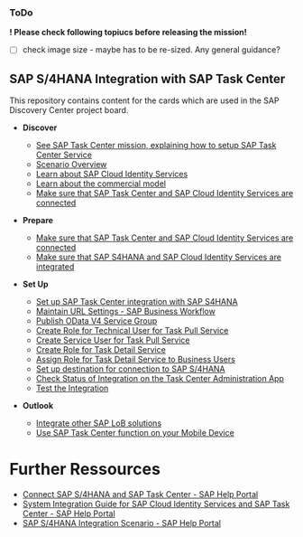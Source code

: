 ### ToDo
**! Please check following topiucs before releasing the mission!**

- [ ] check image size - maybe has to be re-sized. Any general guidance?
## SAP S/4HANA Integration with SAP Task Center

This repository contains content for the cards which are used in the SAP Discovery Center project board.

- **Discover**
    - [See SAP Task Center mission, explaining how to setup SAP Task Center Service](prereq-setup-sap-task-center.md)
    - [Scenario Overview](introduction-task-center-s4hana-onprem-scenario.md)
    - [Learn about SAP Cloud Identity Services](learn-about-sap-cloud-identity-services.md)
    - [Learn about the commercial model](learn-about-btp-commercial-model.md)
    - [Make sure that SAP Task Center and SAP Cloud Identity Services are connected](check-task-center-cloud-idenity-services-integration.md)
   

- **Prepare**
    - [Make sure that SAP Task Center and SAP Cloud Identity Services are connected](check-task-center-cloud-idenity-services-integration.md)
    - [Make sure that SAP S4HANA and SAP Cloud Identity Services are integrated](cloud-idenity-services-s4hana-integration.md)


- **Set Up**
    - [Set up SAP Task Center integration with SAP S4HANA](intro-set-up-task-center-with-s4hana.md)
    - [Maintain URL Settings - SAP Business Workflow](s4h-business-workflow-maintain-url-settings.md)
    - [Publish OData V4 Service Group](s4h-cust-publish-odata-service-group.md)
    - [Create Role for Technical User for Task Pull Service](s4h-cust-pfcg-create-role-task-pull-service.md)
    - [Create Service User for Task Pull Service](s4h-cust-su01-create-service-user-task-pull-service.md)
    - [Create Role for Task Detail Service](s4h-cust-pfcg-create-role-task-detail-service.md)
    - [Assign Role for Task Detail Service to Business Users](s4h-cust-assign-role-business-user.md)
    - [Set up destination for connection to SAP S/4HANA](btp-create-destination-to-s4hana.md)
    - [Check Status of Integration on the Task Center Administration App](check-status-s4hana-integration.md)
    - [Test the Integration](test-the-integration.md)

- **Outlook**
    - [Integrate other SAP LoB solutions](integrate-with-other-lob-solutions.md)
    - [Use SAP Task Center function on your Mobile Device](use-task-center-function-on-mobile-start.md)

# Further Ressources
- [Connect SAP S/4HANA and SAP Task Center - SAP Help Portal](https://help.sap.com/docs/TASK_CENTER/08cbda59b4954e93abb2ec85f1db399d/143af9bb452f4aa5a9980035d9edee5b.html?version=Cloud)
- [System Integration Guide for SAP Cloud Identity Services and SAP Task Center - SAP Help Portal](https://help.sap.com/viewer/b95c3d5bab324a3a8409eee5267a5b75/Cloud/en-US/27947dfb325047018603446439050a6b.html?q=task%20center)
- [SAP S/4HANA Integration Scenario - SAP Help Portal](https://help.sap.com/viewer/b95c3d5bab324a3a8409eee5267a5b75/Cloud/en-US/dc7ba639647d4ddaa88874eb7656dff1.html)
